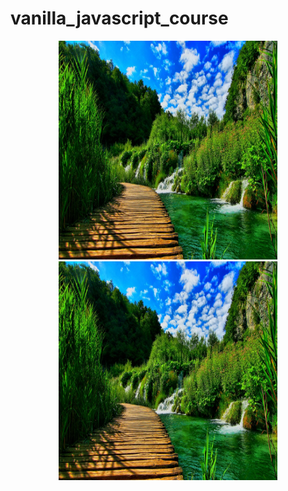 # vanilla_javascript_course

<p align = "center">
<img src="https://github.com/iizdebski/vanilla_javascript_course/blob/main/17_images/nature.jpg" width="350" height="350"> <img src="https://github.com/iizdebski/vanilla_javascript_course/blob/main/17_images/nature.jpg" width="350" height="350">
</p>